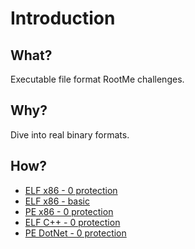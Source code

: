 # Introduction

## What?

Executable file format RootMe challenges.

## Why?

Dive into real binary formats.

## How?

* [ELF x86 - 0 protection](elf-x86-0.md)
* [ELF x86 - basic](elf-x86-basic.md)
* [PE x86 - 0 protection](pe-x86-0.md)
* [ELF C++ - 0 protection](elf-cpp-0.md)
* [PE DotNet - 0 protection](pe-dotnet-0.md)
